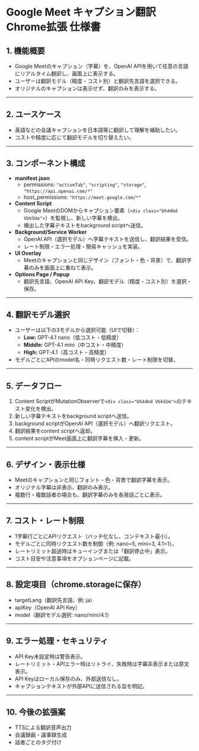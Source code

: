 # Google Meet キャプション翻訳 Chrome拡張 仕様書

## 1. 機能概要
- Google Meetのキャプション（字幕）を、OpenAI APIを用いて任意の言語にリアルタイム翻訳し、画面上に表示する。
- ユーザーは翻訳モデル（精度・コスト別）と翻訳先言語を選択できる。
- オリジナルのキャプションは表示せず、翻訳のみを表示する。

---

## 2. ユースケース
- 英語などの会議キャプションを日本語等に翻訳して理解を補助したい。
- コストや精度に応じて翻訳モデルを切り替えたい。

---

## 3. コンポーネント構成
- **manifest.json**  
  - permissions: `"activeTab"`, `"scripting"`, `"storage"`, `"https://api.openai.com/*"`
  - host_permissions: `"https://meet.google.com/*"`
- **Content Script**  
  - Google MeetのDOMからキャプション要素（`<div class="bh44bd VbkSUe">`）を監視し、新しい字幕を検出。
  - 検出した字幕テキストをbackground scriptへ送信。
- **Background/Service Worker**  
  - OpenAI API（選択モデル）へ字幕テキストを送信し、翻訳結果を受信。
  - レート制限・エラー処理・簡易キャッシュを実装。
- **UI Overlay**  
  - Meetのキャプションと同じデザイン（フォント・色・背景）で、翻訳字幕のみを画面上に重ねて表示。
- **Options Page / Popup**  
  - 翻訳先言語、OpenAI API Key、翻訳モデル（精度・コスト別）を選択・保存。

---

## 4. 翻訳モデル選択
- ユーザーは以下の3モデルから選択可能（UIで切替）：
  - **Low:** GPT-4.1 nano（低コスト・低精度）
  - **Middle:** GPT-4.1 mini（中コスト・中精度）
  - **High:** GPT-4.1（高コスト・高精度）
- モデルごとにAPIのmodel名・同時リクエスト数・レート制限を切替。

---

## 5. データフロー
1. Content ScriptがMutationObserverで`<div class="bh44bd VbkSUe">`のテキスト変化を検出。
2. 新しい字幕テキストをbackground scriptへ送信。
3. background scriptがOpenAI API（選択モデル）へ翻訳リクエスト。
4. 翻訳結果をcontent scriptへ返却。
5. content scriptがMeet画面上に翻訳字幕を挿入・更新。

---

## 6. デザイン・表示仕様
- Meetのキャプションと同じフォント・色・背景で翻訳字幕を表示。
- オリジナル字幕は非表示、翻訳のみ表示。
- 複数行・複数話者の場合も、翻訳字幕のみを各発話ごとに表示。

---

## 7. コスト・レート制限
- 1字幕行ごとにAPIリクエスト（バッチ化なし、コンテキスト最小）。
- モデルごとに同時リクエスト数を制御（例: nano=5, mini=3, 4.1=1）。
- レートリミット超過時はキューイングまたは「翻訳停止中」表示。
- コスト目安や注意事項をオプションページに記載。

---

## 8. 設定項目（chrome.storageに保存）
- targetLang（翻訳先言語、例: ja）
- apiKey（OpenAI API Key）
- model（翻訳モデル選択: nano/mini/4.1）

---

## 9. エラー処理・セキュリティ
- API Key未設定時は警告表示。
- レートリミット・APIエラー時はリトライ、失敗時は字幕非表示または原文表示。
- API Keyはローカル保存のみ、外部送信なし。
- キャプションテキストが外部APIに送信される旨を明記。

---

## 10. 今後の拡張案
- TTSによる翻訳音声出力
- 会議録画・議事録生成
- 話者ごとのタグ付け 
